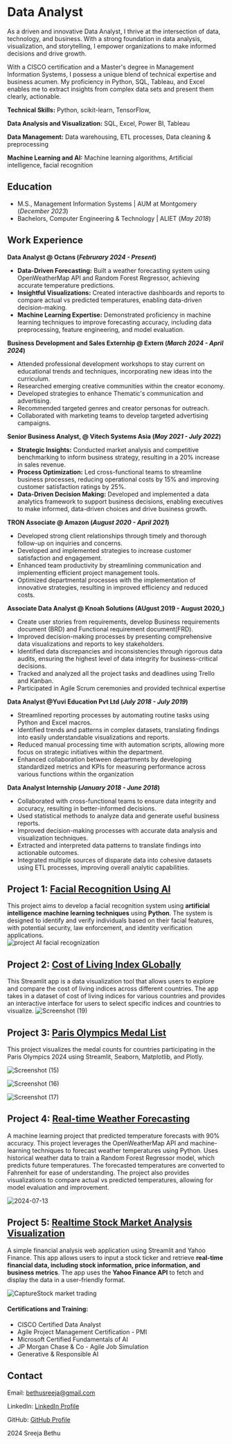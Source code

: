 # Data Analyst
As a driven and innovative Data Analyst, I thrive at the intersection of data, technology, and business. With a strong foundation in data analysis, visualization, and storytelling, I empower organizations to make informed decisions and drive growth.

With a CISCO certification and a Master's degree in Management Information Systems, I possess a unique blend of technical expertise and business acumen. My proficiency in Python, SQL, Tableau, and Excel enables me to extract insights from complex data sets and present them clearly, actionable.

**Technical Skills:** Python, scikit-learn, TensorFlow,

**Data Analysis and Visualization:** SQL, Excel, Power BI, Tableau

**Data Management:** Data warehousing, ETL processes, Data cleaning & preprocessing

**Machine Learning and AI:** Machine learning algorithms, Artificial intelligence, facial recognition

## Education								       		
- M.S., Management Information Systems | AUM at Montgomery (_December 2023_)	 			        		
- Bachelors, Computer Engineering & Technology | ALIET (_May 2018_)

## Work Experience
**Data Analyst @ Octans (_Februrary 2024 - Present_)**

- **Data-Driven Forecasting:** Built a weather forecasting system using OpenWeatherMap API and Random Forest Regressor, achieving accurate temperature predictions.
- **Insightful Visualizations:** Created interactive dashboards and reports to compare actual vs predicted temperatures, enabling data-driven decision-making.
- **Machine Learning Expertise:** Demonstrated proficiency in machine learning techniques to improve forecasting accuracy, including data preprocessing, feature engineering, and model evaluation.

**Business Development and Sales Externhip @ Extern (_March 2024 - April 2024_)**

- Attended professional development workshops to stay current on educational trends and techniques, incorporating new ideas into the curriculum.
- Researched emerging creative communities within the creator economy.
- Developed strategies to enhance Thematic's communication and advertising.
- Recommended targeted genres and creator personas for outreach.
- Collaborated with marketing teams to develop targeted advertising campaigns.

**Senior Business Analyst, @ Vitech Systems Asia (_May 2021 - July 2022_)**

- **Strategic Insights:** Conducted market analysis and competitive benchmarking to inform business strategy, resulting in a 20% increase in sales revenue.
- **Process Optimization:** Led cross-functional teams to streamline business processes, reducing operational costs by 15% and improving customer satisfaction ratings by 25%.
- **Data-Driven Decision Making:** Developed and implemented a data analytics framework to support business decisions, enabling executives to make informed, data-driven choices and drive business growth.

**TRON Associate @ Amazon (_August 2020 - April 2021_)**

- Developed strong client relationships through timely and thorough follow-up on inquiries and concerns.
- Developed and implemented strategies to increase customer satisfaction and engagement.
- Enhanced team productivity by streamlining communication and implementing efficient project management tools.
- Optimized departmental processes with the implementation of innovative strategies, resulting in improved efficiency and reduced costs.

**Associate Data Analyst @ Knoah Solutions (AUgust 2019 - August 2020_)**

- Create user stories from requirements, develop Business requirements document (BRD) and Functional requirement document(FRD).
- Improved decision-making processes by presenting comprehensive data visualizations and reports to key stakeholders.
- Identified data discrepancies and inconsistencies through rigorous data audits, ensuring the highest level of data integrity for business-critical decisions.
- Tracked and analyzed all the project tasks and deadlines using Trello and Kanban.
- Participated in Agile Scrum ceremonies and provided technical expertise

**Data Analyst @Yuvi Education Pvt Ltd (_July 2018 - July 2019_)**

- Streamlined reporting processes by automating routine tasks using Python and Excel macros.
- Identified trends and patterns in complex datasets, translating findings into easily understandable visualizations and reports.
- Reduced manual processing time with automation scripts, allowing more focus on strategic initiatives within the department.
- Enhanced collaboration between departments by developing standardized metrics and KPIs for measuring performance across various functions within the organization

**Data Analyst Internship (_January 2018 - June 2018_)**
- Collaborated with cross-functional teams to ensure data integrity and accuracy, resulting in better-informed decisions.
- Used statistical methods to analyze data and generate useful business reports.
- Improved decision-making processes with accurate data analysis and visualization techniques.
- Extracted and interpreted data patterns to translate findings into actionable outcomes.
- Integrated multiple sources of disparate data into cohesive datasets using ETL processes, improving overall analytic capabilities.
  
## Project 1: [Facial Recognition Using AI](https://github.com/SreejaBethu/Facial-Recognizition-Using-Artifical-Intelligence)
 
 This project aims to develop a facial recognition system using **artificial intelligence** **machine learning techniques** using **Python**. The system is designed to identify and verify individuals based on their facial features, with potential security, law enforcement, and identity verification applications.         
 ![project AI facial recognization](https://github.com/user-attachments/assets/3474be8b-8011-4fd0-a242-eaf30b3e3948)

## Project 2: [Cost of Living Index GLobally](https://github.com/SreejaBethu/Cost-Of-Living-Index-Globally)

This Streamlit app is a data visualization tool that allows users to explore and compare the cost of living indices across different countries. The app takes in a dataset of cost of living indices for various countries and provides an interactive interface for users to select specific indices and countries to visualize.
![Screenshot (19)](https://github.com/user-attachments/assets/9980d95e-42e8-478c-903d-f29473e45445)

## Project 3: [Paris Olympics Medal List](https://github.com/SreejaBethu/Paris-Olympics-2024-Medals-List)

This project visualizes the medal counts for countries participating in the Paris Olympics 2024 using Streamlit, Seaborn, Matplotlib, and Plotly.

 ![Screenshot (15)](https://github.com/user-attachments/assets/73bf7a43-8106-4d1e-a204-920981206497)
  
 ![Screenshot (16)](https://github.com/user-attachments/assets/34b220ee-0287-4183-81eb-524a56ad0eac)

 ![Screenshot (17)](https://github.com/user-attachments/assets/8c6043be-7c44-47be-97e5-7fdc890d1165)

## Project 4: [Real-time Weather Forecasting](https://github.com/SreejaBethu/Forecasting-Weather)
       
A machine learning project that predicted temperature forecasts with 90% accuracy. This project leverages the OpenWeatherMap API and machine-learning techniques to forecast weather temperatures using Python. Uses historical weather data to train a Random Forest Regressor model, which predicts future temperatures. The forecasted temperatures are converted to Fahrenheit for ease of understanding. The project also provides visualizations to compare actual vs predicted temperatures, allowing for model evaluation and improvement. 

![2024-07-13](https://github.com/user-attachments/assets/94290875-095b-418b-93b9-b4df56b7af02)
     
## Project 5: [Realtime Stock Market Analysis Visualization](https://github.com/SreejaBethu/Realtime-Stock-Market-Analysis-Visualization)
  
  A simple financial analysis web application using Streamlit and Yahoo Finance. This app allows users to input a stock ticker and retrieve **real-time financial data, including stock information, price information, and business metrics**. The app uses the **Yahoo Finance API** to fetch and display the data in a user-friendly format.

![CaptureStock market trading](https://github.com/user-attachments/assets/da3efed5-e56f-4c78-83d0-7b37d583fff2)

#### Certifications and Training:

  - CISCO Certified Data Analyst
  - Agile Project Management Certification - PMI
  - Microsoft Certified Fundamentals of AI
  - JP Morgan Chase & Co - Agile Job Simulation
  - Generative & Responsible AI

 <html>
    <body>
        <section>
            <section id="contact">
        <h2>Contact</h2>
         <p>Email: <a href="mailto:bethusreeja@gmail.com">bethusreeja@gmail.com</a></p>
         <p>LinkedIn: <a href="https://www.linkedin.com/in/sreejabethu">LinkedIn Profile</a></p>
         <p>GitHub: <a href="https://github.com/SreejaBethu">GitHub Profile</a></p>
    </section>
        <footer>
            <p> 2024 Sreeja Bethu </p>
        </footer>
    </body>
</html>


